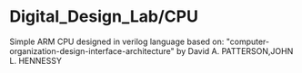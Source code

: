 # Digital_Design_Lab/CPU
Simple ARM CPU 
designed in verilog language based on:
    "computer-organization-design-interface-architecture" by David A. PATTERSON,JOHN L. HENNESSY


 
